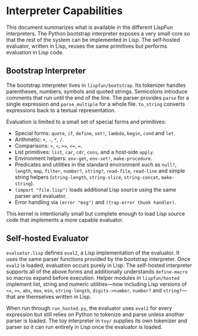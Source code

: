 # Interpreter Capabilities

This document summarizes what is available in the different LispFun interpreters.  The Python bootstrap interpreter exposes a very small core so that the rest of the system can be implemented in Lisp.  The self‑hosted evaluator, written in Lisp, reuses the same primitives but performs evaluation in Lisp code.

## Bootstrap Interpreter

The bootstrap interpreter lives in `lispfun/bootstrap`.  Its tokenizer handles parentheses, numbers, symbols and quoted strings.  Semicolons introduce comments that run until the end of the line.  The parser provides `parse` for a single expression and `parse_multiple` for a whole file.  `to_string` converts expressions back to a textual representation.

Evaluation is limited to a small set of special forms and primitives:

- Special forms: `quote`, `if`, `define`, `set!`, `lambda`, `begin`, `cond` and `let`.
- Arithmetic: `+`, `-`, `*`, `/`.
- Comparisons: `>`, `<`, `>=`, `<=`, `=`.
- List primitives: `list`, `car`, `cdr`, `cons`, and a host‑side `apply`.
 - Environment helpers: `env-get`, `env-set!`, `make-procedure`.
 - Predicates and utilities in the standard environment such as `null?`, `length`, `map`, `filter`, `number?`, `string?`, `read-file`, `read-line` and simple string helpers (`string-length`, `string-slice`, `string-concat`, `make-string`).
- `(import "file.lisp")` loads additional Lisp source using the same parser and evaluator.
- Error handling via `(error "msg")` and `(trap-error thunk handler)`.

This kernel is intentionally small but complete enough to load Lisp source code that implements a more capable evaluator.

## Self-hosted Evaluator

`evaluator.lisp` defines `eval2`, a Lisp implementation of the evaluator.  It uses the same parser functions provided by the bootstrap interpreter.  Once `eval2` is loaded, evaluation occurs purely in Lisp.  The self-hosted interpreter supports all of the above forms and additionally understands `define-macro` so macros expand before execution.  Helper modules in `lispfun/hosted` implement list, string and numeric utilities—now including Lisp versions of `<=`, `>=`, `abs`, `max`, `min`, `string-length`, `digits->number`, `number?` and `string?`—that are themselves written in Lisp.

When run through `run_hosted.py`, the evaluator uses `eval2` for every expression but still relies on Python to tokenize and parse unless another parser is loaded.  The toy interpreter in `toy/` supplies its own tokenizer and parser so it can run entirely in Lisp once the evaluator is loaded.

